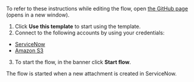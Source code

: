 To refer to these instructions while editing the flow, open [the GitHub page](https://github.com/ot4i/app-connect-templates/blob/main/resources/markdown/Creates%20an%20object%20in%20Amazon%20S3%20when%20an%20attachment%20of%20type%20incident%20is%20created%20in%20ServiceNow_instructions.md) (opens in a new window).

1.	Click **Use this template**  to start using the template.
2.	Connect to the following accounts by using your credentials:
   - [ServiceNow](https://ibm.biz/acservicenow)
   - [Amazon S3](https://ibm.biz/acamazons3)
3.	To start the flow, in the banner click **Start flow**.

The flow is started when a new attachment is created in ServiceNow.
